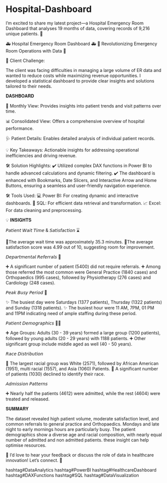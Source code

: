 # Hospital-Dashboard
I’m excited to share my latest project—a Hospital Emergency Room Dashboard that analyses 19 months of data, covering records of 9,216 unique patients. 🏥


🚑 Hospital Emergency Room Dashboard 🚑
🌟 Revolutionizing Emergency Room Operations with Data 🌟

💼 Client Challenge:

The client was facing difficulties in managing a large volume of ER data and wanted to reduce costs while maximizing revenue opportunities. I developed a statistical dashboard to provide clear insights and solutions tailored to their needs.

𝐃𝐀𝐒𝐇𝐁𝐎𝐀𝐑𝐃

📆 Monthly View: Provides insights into patient trends and visit patterns over time.

📊 Consolidated View: Offers a comprehensive overview of hospital performance.

🩺 Patient Details: Enables detailed analysis of individual patient records.

💡 Key Takeaways: Actionable insights for addressing operational inefficiencies and driving revenue.

🛠️ Solution Highlights:
✔️ Utilized complex DAX functions in Power BI to handle advanced calculations and dynamic filtering.
✔️ The dashboard is enhanced with Bookmarks, Date Slicers, and Interactive Arrow and Home Buttons, ensuring a seamless and user-friendly navigation experience.

🛠️ Tools Used:
💻 Power BI: For creating dynamic and interactive dashboards.
📑 SQL: For efficient data retrieval and transformation.
📈 Excel: For data cleaning and preprocessing.

💡 𝐈𝐍𝐒𝐈𝐆𝐇𝐓𝐒

𝘗𝘢𝘵𝘪𝘦𝘯𝘵 𝘞𝘢𝘪𝘵 𝘛𝘪𝘮𝘦 & 𝘚𝘢𝘵𝘪𝘴𝘧𝘢𝘤𝘵𝘪𝘰𝘯 ⌛

🔸The average wait time was approximately 35.3 minutes.
🔸The average satisfaction score was 4.99 out of 10, suggesting room for improvement.

𝘋𝘦𝘱𝘢𝘳𝘵𝘮𝘦𝘯𝘵𝘢𝘭 𝘙𝘦𝘧𝘦𝘳𝘳𝘢𝘭𝘴 📝

➕ A significant number of patient (5400) did not require referrals.
➕ Among those referred the most common were General Practice (1840 cases) and Orthopaedics (995 cases), followed by Physiotherapy (276 cases) and Cardiology (248 cases).

𝘗𝘦𝘢𝘬 𝘉𝘶𝘴𝘺 𝘗𝘦𝘳𝘪𝘰𝘥 📆 

✨ The busiest day were Saturdays (1377 patients), Thursday (1322 patients) and Sunday (1318 patients).
✨ The busiest hour were 11 AM, 7PM, 01 PM and 11PM indicating need of ample staffing during these period.

𝘗𝘢𝘵𝘪𝘦𝘯𝘵 𝘋𝘦𝘮𝘰𝘨𝘳𝘢𝘱𝘩𝘪𝘤𝘴 👨‍⚕️ 

➕ Age Groups: Adults (30 - 39 years) formed a large group (1200 patients), followed by young adults (20 - 29 years) with 1188 patients.
➕ Other significant group include middle aged as well (40 - 50 years).

𝘙𝘢𝘤𝘦 𝘋𝘪𝘴𝘵𝘳𝘪𝘣𝘶𝘵𝘪𝘰𝘯 

📌 The largest racial group was White (2571), followed by African American (1951), multi racial (1557), and Asia (1060) Patients. 
📌 A significant number of patients (1030) declined to identify their race.

𝘈𝘥𝘮𝘪𝘴𝘴𝘪𝘰𝘯 𝘗𝘢𝘵𝘵𝘦𝘳𝘯𝘴

➕ Nearly half the patients (4612) were admitted, while the rest (4604) were treated and released.


𝐒𝐔𝐌𝐌𝐀𝐑𝐘

The dataset revealed high patient volume, moderate satisfaction level, and common referrals to general practice and Orthopaedics. Mondays and late night to early mornings hours are particularly busy. The patient demographics show a diverse age and racial composition, with nearly equal number of admitted and non admitted patients. these insight can help optimise resources.


💬 I’d love to hear your feedback or discuss the role of data in healthcare innovation! Let’s connect. 🙌

hashtag#DataAnalytics hashtag#PowerBI hashtag#HealthcareDashboard hashtag#DAXFunctions hashtag#SQL hashtag#DataVisualization
